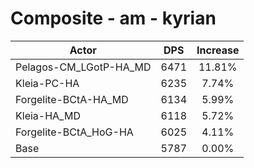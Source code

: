 # Composite - am - kyrian
| Actor | DPS | Increase |
|---|:---:|:---:|
|Pelagos-CM_LGotP-HA_MD|6471|11.81%|
|Kleia-PC-HA|6235|7.74%|
|Forgelite-BCtA-HA_MD|6134|5.99%|
|Kleia-HA_MD|6118|5.72%|
|Forgelite-BCtA_HoG-HA|6025|4.11%|
|Base|5787|0.00%|
